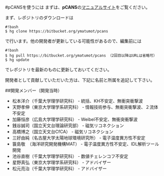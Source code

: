 #pCANSを使うには
まずは、**pCANS**の[マニュアルサイト](http://www.astro.phys.s.chiba-u.ac.jp/pcans)をご覧ください。

まず、レポジトリのダウンロードは

```
#!bash
$ hg clone https://bitbucket.org/ymatumot/pcans
```
で行います。他の開発者が更新している可能性があるので、編集前には
```
#!bash
$ hg pull https://bitbucket.org/ymatumot/pcans （2回目以降はURLは省略可）
$ hg update
```
でレポジトリを最新のものに更新しておいてください。

開発者として貢献していただいた方は、下記に名前と所属を追記して下さい。

##開発メンバー（開発当時）
* 松本洋介（千葉大学理学研究科） - 統括、KH不安定、無衝突衝撃波
* 天野孝伸（東京大学理学系研究科） - 情報技術参与、無衝突衝撃波、２流体不安定
* 加藤恒彦（広島大学理学研究科） - Weibel不安定、無衝突衝撃波
* 銭谷誠司（国立天文台理論研究部） - 磁気リコネクション
* 高橋博之（国立天文台CfCA） - 磁気リコネクション
* 三好由純（名古屋大学太陽地球環境研究所） - 電子温度異方性不安定
* 簑島敬　（海洋研究開発機構MAT） - 電子温度異方性不安定、IDL解析ツール開発
* 池谷直樹（千葉大学理学研究科） - 数値チェレンコフ不安定
* 星野真弘（東京大学理学系研究科） - アドバイザー
* 松元亮治（千葉大学理学研究科） - アドバイザー
